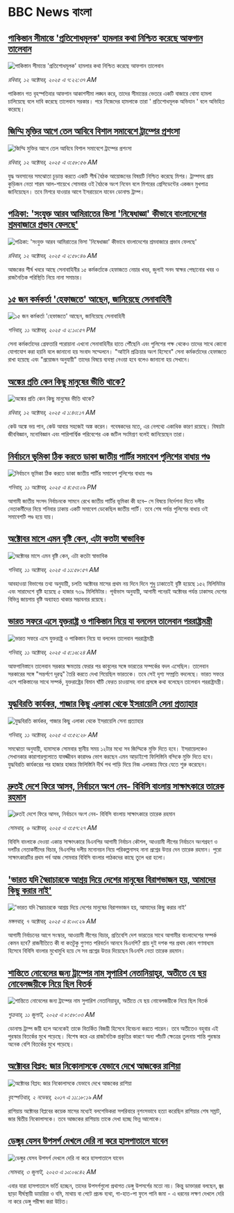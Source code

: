 # BBC News বাংলা## [পাকিস্তান সীমান্তে 'প্রতিশোধমূলক' হামলার কথা নিশ্চিত করেছে আফগান তালেবান](https://www.bbc.com/bengali/articles/c33r3lrj1v5o?at_medium=RSS&at_campaign=rss?at_campaign=githubrss)![পাকিস্তান সীমান্তে 'প্রতিশোধমূলক' হামলার কথা নিশ্চিত করেছে আফগান তালেবান](https://ichef.bbci.co.uk/ace/ws/240/cpsprodpb/18e4/live/16399ad0-a733-11f0-928c-71dbb8619e94.jpg)_রবিবার, ১২ অক্টোবর, ২০২৫ এ ৭:২২:৩৭ AM_পাকিস্তান গত বৃহস্পতিবার আফগান আকাশসীমা লঙ্ঘন করে, তাদের সীমান্তের ভেতরে একটি বাজারে বোমা হামলা চালিয়েছে বলে দাবি করেছে তালেবান সরকার। পরে নিজেদের হামলাকে তারা ' প্রতিশোধমূলক অভিযান ' বলে অভিহিত করেছে।## [জিম্মি মুক্তির আগে তেল আবিবে বিশাল সমাবেশে ট্রাম্পের প্রশংসা](https://www.bbc.com/bengali/articles/c0eze5x2xvvo?at_medium=RSS&at_campaign=rss?at_campaign=githubrss)![জিম্মি মুক্তির আগে তেল আবিবে বিশাল সমাবেশে ট্রাম্পের প্রশংসা](https://ichef.bbci.co.uk/ace/ws/240/cpsprodpb/65d0/live/895afd90-a71c-11f0-92db-77261a15b9d2.jpg)_রবিবার, ১২ অক্টোবর, ২০২৫ এ ৩:৫৮:৫৬ AM_যুদ্ধ অবসানের সমঝোতা চূড়ান্ত করতে একটি শীর্ষ বৈঠক আয়োজনের বিষয়টি নিশ্চিত করেছে মিশর। ট্রাম্পসহ প্রায় কুড়িজন নেতা শারম আল-শায়েখে সোমবার ওই বৈঠকে অংশ নিবেন বলে মিশরের প্রেসিডেন্টের একজন মুখপাত্র জানিয়েছেন। তবে মিশরে যাওয়ার আগে ইসরায়েলে যাবেন ডোনাল্ড ট্রাম্প।## [পত্রিকা: 'সংযুক্ত আরব আমিরাতের ভিসা 'নিষেধাজ্ঞা' কীভাবে বাংলাদেশের শ্রমবাজারে প্রভাব ফেলছে'](https://www.bbc.com/bengali/articles/cp989mnvldno?at_medium=RSS&at_campaign=rss?at_campaign=githubrss)![পত্রিকা: 'সংযুক্ত আরব আমিরাতের ভিসা 'নিষেধাজ্ঞা' কীভাবে বাংলাদেশের শ্রমবাজারে প্রভাব ফেলছে'](https://ichef.bbci.co.uk/ace/ws/240/cpsprodpb/16ad/live/26a015b0-a716-11f0-928c-71dbb8619e94.jpg)_রবিবার, ১২ অক্টোবর, ২০২৫ এ ২:৫৮:৪৬ AM_আজকের শীর্ষ খবরে আছে সেনাবাহিনীর ১৫ কর্মকর্তাকে হেফাজতে নেয়ার খবর, জুলাই সনদ স্বাক্ষর পেছানোর খবর ও রাজনৈতিক পরিস্থিতি নিয়ে নানা সমাচার।## [১৫ জন কর্মকর্তা 'হেফাজতে' আছেন, জানিয়েছে সেনাবাহিনী ](https://www.bbc.com/bengali/articles/cyv6vq479qjo?at_medium=RSS&at_campaign=rss?at_campaign=githubrss)![১৫ জন কর্মকর্তা 'হেফাজতে' আছেন, জানিয়েছে সেনাবাহিনী ](https://ichef.bbci.co.uk/ace/ws/240/cpsprodpb/8c21/live/c88923c0-a6a9-11f0-928c-71dbb8619e94.jpg)_শনিবার, ১১ অক্টোবর, ২০২৫ এ ২:১০:৫৭ PM_সেনা কর্মকর্তাদের গ্রেফতারি পরোয়ানা এখনো সেনাবাহিনীর হাতে পৌঁছেনি এবং পুলিশের পক্ষ থেকেও তাদের সাথে কোনো যোগাযোগ করা হয়নি বলে জানানো হয় সংবাদ সম্মেলনে। 
"আইনি প্রক্রিয়ার অংশ হিসেবে" সেনা কর্মকর্তাদের হেফাজতে রাখা হয়েছে এবং "প্রয়োজন অনুযায়ী" তাদের বিষয়ে ব্যবস্থা নেওয়া হবে বলেও জানানো হয় সেখানে।## [অঙ্কের প্রতি কেন কিছু মানুষের ভীতি থাকে?](https://www.bbc.com/bengali/articles/cjw7wl2qe38o?at_medium=RSS&at_campaign=rss?at_campaign=githubrss)![অঙ্কের প্রতি কেন কিছু মানুষের ভীতি থাকে?](https://ichef.bbci.co.uk/ace/ws/240/cpsprodpb/29a2/live/92ac9880-a673-11f0-b741-177e3e2c2fc7.jpg)_রবিবার, ১২ অক্টোবর, ২০২৫ এ ১:৪৩:১৭ AM_কেউ অঙ্কে ভয় পান, কেউ আবার সহজেই অঙ্ক করেন। গবেষকদের মতে, এর নেপথ্যে একাধিক কারণ রয়েছে। বিষয়টা জীববিজ্ঞান, মনোবিজ্ঞান এবং পারিপার্শ্বিক পরিবেশের এক জটিল সংমিশ্রণ বলেই জানিয়েছেন তারা।## [নির্বাচনে ভূমিকা ঠিক করতে ডাকা জাতীয় পার্টির সমাবেশ পুলিশের বাধায় পণ্ড](https://www.bbc.com/bengali/articles/cgmzmjrnyejo?at_medium=RSS&at_campaign=rss?at_campaign=githubrss)![নির্বাচনে ভূমিকা ঠিক করতে ডাকা জাতীয় পার্টির সমাবেশ পুলিশের বাধায় পণ্ড](https://ichef.bbci.co.uk/ace/ws/240/cpsprodpb/2557/live/0c4dab70-a6ba-11f0-90fd-c3777763571c.jpg)_শনিবার, ১১ অক্টোবর, ২০২৫ এ ৪:৫৩:০৯ PM_আগামী জাতীয় সংসদ নির্বাচনকে সামনে রেখে জাতীয় পার্টির ভূমিকা কী হবে– সে বিষয়ে নির্দেশনা দিতে দলীয় নেতাকর্মীদের নিয়ে শনিবার ঢাকায় একটি সমাবেশ ডেকেছিল জাতীয় পার্টি। তবে শেষ পর্যন্ত পুলিশের বাধায় ওই সমাবেশটি পণ্ড হয়ে যায়।## [অক্টোবর মাসে এমন বৃষ্টি কেন, এটা কতটা স্বাভাবিক](https://www.bbc.com/bengali/articles/cderell75weo?at_medium=RSS&at_campaign=rss?at_campaign=githubrss)![অক্টোবর মাসে এমন বৃষ্টি কেন, এটা কতটা স্বাভাবিক](https://ichef.bbci.co.uk/ace/ws/240/cpsprodpb/c4b2/live/a9bba0c0-a691-11f0-92db-77261a15b9d2.jpg)_শনিবার, ১১ অক্টোবর, ২০২৫ এ ১১:৫৮:৫৭ AM_আবহাওয়া বিভাগের তথ্য অনুযায়ী, চলতি অক্টোবর মাসের প্রথম নয় দিনে দিনে শুধু ঢাকাতেই বৃষ্টি হয়েছে ১৫২ মিলিমিটার এবং সারাদেশে বৃষ্টি হয়েছে ৫ হাজার ৭৩৯ মিলিমিটার। পূর্বাভাস অনুযায়ী, আগামী পনেরই অক্টোবর পর্যন্ত ঢাকাসহ দেশের বিভিন্ন জায়গায় বৃষ্টি অব্যাহত থাকার সম্ভাবনার রয়েছে।## [ভারত সফরে এসে যুক্তরাষ্ট্র ও পাকিস্তান নিয়ে যা বললেন তালেবান পররাষ্ট্রমন্ত্রী](https://www.bbc.com/bengali/articles/cvgv25ydrxjo?at_medium=RSS&at_campaign=rss?at_campaign=githubrss)![ভারত সফরে এসে যুক্তরাষ্ট্র ও পাকিস্তান নিয়ে যা বললেন তালেবান পররাষ্ট্রমন্ত্রী](https://ichef.bbci.co.uk/ace/ws/240/cpsprodpb/ddbb/live/eb213d00-a5f5-11f0-928c-71dbb8619e94.jpg)_শনিবার, ১১ অক্টোবর, ২০২৫ এ ৫:১৬:২৪ AM_আফগানিস্তানে তালেবান সরকার ক্ষমতায় ফেরার পর কাবুলের সঙ্গে ভারতের সম্পর্কের বদল এসেছিল। তালেবান সরকারের সঙ্গে "সন্তর্পণে দূরত্ব" তৈরি করতে দেখা গিয়েছিল ভারতকে। তবে সেই দৃশ্য সম্প্রতি বদলেছে। ভারত সফরে এসে পাকিস্তানের সাথে সম্পর্ক, যুক্তরাষ্ট্রের বিমান ঘাঁটি ফেরত চাওয়াসহ নানা প্রসঙ্গে কথা বলেছেন তালেবান পররাষ্ট্রমন্ত্রী।## [যুদ্ধবিরতি কার্যকর, গাজার কিছু এলাকা থেকে ইসরায়েলি সেনা প্রত্যাহার](https://www.bbc.com/bengali/articles/c8exere03xdo?at_medium=RSS&at_campaign=rss?at_campaign=githubrss)![যুদ্ধবিরতি কার্যকর, গাজার কিছু এলাকা থেকে ইসরায়েলি সেনা প্রত্যাহার](https://ichef.bbci.co.uk/ace/ws/240/cpsprodpb/d331/live/1d157540-a652-11f0-b741-177e3e2c2fc7.jpg)_শনিবার, ১১ অক্টোবর, ২০২৫ এ ৩:৫২:২৮ AM_সমঝোতা অনুযায়ী, হামাসকে সোমবার স্থানীয় সময় ১২টার মধ্যে সব জিম্মিকে মুক্তি দিতে হবে। ইসরায়েলকেও সেখানকার কারাগারগুলোতে যাবজ্জীবন কারাদণ্ড ভোগ করছেন এমন আড়াইশো ফিলিস্তিনি বন্দিকে মুক্তি দিতে হবে। যুদ্ধবিরতি কার্যকরের পর হাজার হাজার ফিলিস্তিনি দীর্ঘ পথ পাড়ি দিয়ে নিজ এলাকায় ফিরে যেতে শুরু করেছেন।## [দ্রুতই দেশে ফিরে আসব, নির্বাচনে অংশ নেব- বিবিসি বাংলায় সাক্ষাৎকারে তারেক রহমান](https://www.bbc.com/bengali/articles/cx2nv1jdk35o?at_medium=RSS&at_campaign=rss?at_campaign=githubrss)![দ্রুতই দেশে ফিরে আসব, নির্বাচনে অংশ নেব- বিবিসি বাংলায় সাক্ষাৎকারে তারেক রহমান](https://ichef.bbci.co.uk/ace/ws/240/cpsprodpb/546c/live/8ca02b60-a217-11f0-80f5-61832317d528.png)_সোমবার, ৬ অক্টোবর, ২০২৫ এ ৩:৫৭:২৭ AM_বিবিসি বাংলাকে দেওয়া একান্ত সাক্ষাৎকারে বিএনপির আগামী নির্বাচন কৌশল, আওয়ামী লীগের নির্বাচনে অংশগ্রহণ ও দলটির নেতাকর্মীদের বিচার, বিএনপির দলীয় মনোনয়ন নিয়ে পরিকল্পনাসহ নানা প্রশ্নের উত্তর দেন তারেক রহমান। পুরো সাক্ষাৎকারটির প্রথম পর্ব আজ সোমবার বিবিসি বাংলার পাঠকদের কাছে তুলে ধরা হলো।## ['ভারত যদি স্বৈরাচারকে আশ্রয় দিয়ে দেশের মানুষের বিরাগভাজন হয়,  আমাদের কিছু করার নাই'](https://www.bbc.com/bengali/articles/cvgq7ykkrg2o?at_medium=RSS&at_campaign=rss?at_campaign=githubrss)!['ভারত যদি স্বৈরাচারকে আশ্রয় দিয়ে দেশের মানুষের বিরাগভাজন হয়,  আমাদের কিছু করার নাই'](https://ichef.bbci.co.uk/ace/ws/240/cpsprodpb/182b/live/06be7120-a1fc-11f0-947b-6b8b23372a50.png)_মঙ্গলবার, ৭ অক্টোবর, ২০২৫ এ ৪:০০:২৯ AM_আগামী নির্বাচনের আগে সংস্কার, আওয়ামী লীগের বিচার, প্রতিবেশি দেশ ভারতের সাথে আগামীর বাংলাদেশের সম্পর্ক কেমন হবে? রাজনীতিতে কী বা কতটুকু গুণগত পরিবর্তন আনবে বিএনপি?  প্রায় দুই দশক পর প্রথম কোন গণমাধ্যম হিসেবে বিবিসি বাংলার মুখোমুখি হয়ে সে সব প্রশ্নের উত্তর দিয়েছেন বিএনপি নেতা তারেক রহমান।## [শান্তিতে নোবেলের জন্য ট্রাম্পের নাম সুপারিশ নেতানিয়াহুর, অতীতে যে ছয় নোবেলজয়ীকে নিয়ে ছিল বিতর্ক](https://www.bbc.com/bengali/articles/c3d1mgdr75eo?at_medium=RSS&at_campaign=rss?at_campaign=githubrss)![শান্তিতে নোবেলের জন্য ট্রাম্পের নাম সুপারিশ নেতানিয়াহুর, অতীতে যে ছয় নোবেলজয়ীকে নিয়ে ছিল বিতর্ক](https://ichef.bbci.co.uk/ace/ws/240/cpsprodpb/187a/live/08eb85f0-5d82-11f0-a40e-a1af2950b220.jpg)_শুক্রবার, ১১ জুলাই, ২০২৫ এ ৮:৫৮:০৩ AM_ডোনাল্ড ট্রাম্প জয়ী হলে অনেকেই তাকে বিতর্কিত বিজয়ী হিসেবে বিবেচনা করতে পারেন। তবে অতীতেও বহুবার এই পুরস্কার বিতর্কের মুখে পড়েছে। বিশেষ করে এর রাজনৈতিক প্রকৃতির কারণে অন্য পাঁচটি ক্ষেত্রের তুলনায় শান্তি পুরস্কার অনেক বেশি বিতর্কের মুখে পড়েছে।## [অক্টোবর বিপ্লব: জার নিকোলাসকে যেভাবে দেখে আজকের রাশিয়া](https://www.bbc.com/bengali/news-41844745?at_medium=RSS&at_campaign=rss?at_campaign=githubrss)![অক্টোবর বিপ্লব: জার নিকোলাসকে যেভাবে দেখে আজকের রাশিয়া](https://ichef.bbci.co.uk/ace/standard/240/cpsprodpb/4B30/production/_98584291_tsar.jpg)_বৃহস্পতিবার, ২ নভেম্বর, ২০১৭ এ ১১:১৮:১৯ AM_রাশিয়ায় অক্টোবর বিপ্লবের কয়েক মাসের মধ্যেই বলশেভিকরা সপরিবারে নৃশংসভাবে হত্যা করেছিল রাশিয়ার শেষ সম্রাট, জার দ্বিতীয় নিকোলাসকে। তবে আজকের রাশিয়ায় তাকে দেখা হচ্ছে ভিন্ন আলোকে।## [ডেঙ্গুর যেসব উপসর্গ দেখলে দেরি না করে হাসপাতালে যাবেন](https://www.bbc.com/bengali/articles/c72xp58p435o?at_medium=RSS&at_campaign=rss?at_campaign=githubrss)![ডেঙ্গুর যেসব উপসর্গ দেখলে দেরি না করে হাসপাতালে যাবেন](https://ichef.bbci.co.uk/ace/ws/240/cpsprodpb/55de/live/89449250-1973-11ee-a5ed-f9fe36f3a415.jpg)_সোমবার, ৩ জুলাই, ২০২৩ এ ১০:০৬:৪২ AM_এবার যারা হাসপাতালে ভর্তি হচ্ছেন, তাদের উপসর্গগুলো  প্রথাগত ডেঙ্গু উপসর্গের মতো নয়। কিন্তু ডাক্তাররা বলছেন, জ্বর ছাড়া দীর্ঘস্থায়ী ডায়রিয়া ও বমি, মাথায় বা পেটে প্রচন্ড ব্যথা, গা-হাত-পা ফুলে পানি জমা - এ ধরনের লক্ষণ দেখলে দেরি না করে ডেঙ্গু পরীক্ষা করা উচিত।